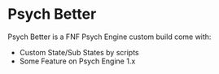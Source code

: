# Psych Better

Psych Better is a FNF Psych Engine custom build come with:
- Custom State/Sub States by scripts
- Some Feature on Psych Engine 1.x